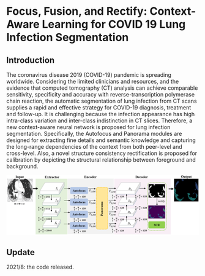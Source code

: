# Focus, Fusion, and Rectify: Context-Aware Learning for COVID 19 Lung Infection Segmentation

## Introduction

The coronavirus disease 2019 (COVID-19) pandemic is spreading worldwide. Considering the limited clinicians and resources, and the evidence that computed tomography (CT) analysis can achieve comparable sensitivity, specificity and accuracy with reverse-transcription polymerase chain reaction, the automatic segmentation of lung infection from CT scans supplies a rapid and effective strategy for COVID-19 diagnosis, treatment and follow-up. It is challenging because the infection appearance has high intra-class variation and inter-class indistinction in CT slices. Therefore, a new context-aware neural network is proposed for lung infection segmentation. Specifically, the Autofocus and Panorama modules are designed for extracting fine details and semantic knowledge and capturing the long-range dependencies of the context from both peer-level and cross-level. Also, a novel structure consistency rectification is proposed for calibration by depicting the structural relationship between foreground and background.

![image](img/overview.png)

## Update

2021/8: the code released.

##
